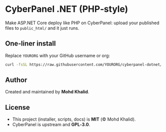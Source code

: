 # CyberPanel .NET (PHP‑style)

Make ASP.NET Core deploy like PHP on CyberPanel: upload your published files to `public_html/` and it just runs.

## One‑liner install

Replace `YOURORG` with your GitHub username or org:

```bash
curl -fsSL https://raw.githubusercontent.com/YOURORG/cyberpanel-dotnet/main/install.sh | sudo bash
```

## Author
Created and maintained by **Mohd Khalid**.

## License
- This project (installer, scripts, docs) is **MIT** (© Mohd Khalid).
- CyberPanel is upstream and **GPL‑3.0**.
